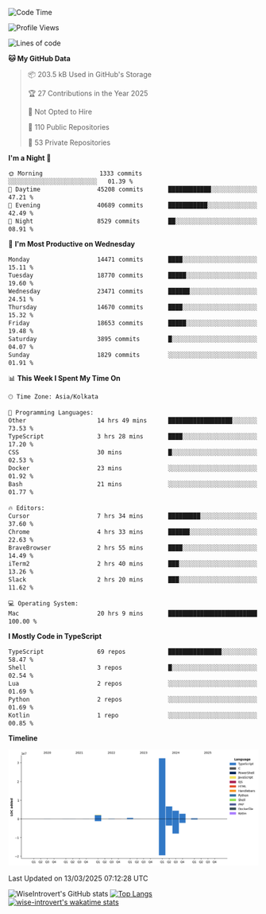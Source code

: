 <!--START_SECTION:waka-->
![Code Time](http://img.shields.io/badge/Code%20Time-2%2C257%20hrs%2030%20mins-blue)

![Profile Views](http://img.shields.io/badge/Profile%20Views-6-blue)

![Lines of code](https://img.shields.io/badge/From%20Hello%20World%20I%27ve%20Written-49.6%20million%20lines%20of%20code-blue)

**🐱 My GitHub Data** 

> 📦 203.5 kB Used in GitHub's Storage 
 > 
> 🏆 27 Contributions in the Year 2025
 > 
> 🚫 Not Opted to Hire
 > 
> 📜 110 Public Repositories 
 > 
> 🔑 53 Private Repositories 
 > 
**I'm a Night 🦉** 

```text
🌞 Morning                1333 commits        ░░░░░░░░░░░░░░░░░░░░░░░░░   01.39 % 
🌆 Daytime                45208 commits       ████████████░░░░░░░░░░░░░   47.21 % 
🌃 Evening                40689 commits       ███████████░░░░░░░░░░░░░░   42.49 % 
🌙 Night                  8529 commits        ██░░░░░░░░░░░░░░░░░░░░░░░   08.91 % 
```
📅 **I'm Most Productive on Wednesday** 

```text
Monday                   14471 commits       ████░░░░░░░░░░░░░░░░░░░░░   15.11 % 
Tuesday                  18770 commits       █████░░░░░░░░░░░░░░░░░░░░   19.60 % 
Wednesday                23471 commits       ██████░░░░░░░░░░░░░░░░░░░   24.51 % 
Thursday                 14670 commits       ████░░░░░░░░░░░░░░░░░░░░░   15.32 % 
Friday                   18653 commits       █████░░░░░░░░░░░░░░░░░░░░   19.48 % 
Saturday                 3895 commits        █░░░░░░░░░░░░░░░░░░░░░░░░   04.07 % 
Sunday                   1829 commits        ░░░░░░░░░░░░░░░░░░░░░░░░░   01.91 % 
```


📊 **This Week I Spent My Time On** 

```text
🕑︎ Time Zone: Asia/Kolkata

💬 Programming Languages: 
Other                    14 hrs 49 mins      ██████████████████░░░░░░░   73.53 % 
TypeScript               3 hrs 28 mins       ████░░░░░░░░░░░░░░░░░░░░░   17.20 % 
CSS                      30 mins             █░░░░░░░░░░░░░░░░░░░░░░░░   02.53 % 
Docker                   23 mins             ░░░░░░░░░░░░░░░░░░░░░░░░░   01.92 % 
Bash                     21 mins             ░░░░░░░░░░░░░░░░░░░░░░░░░   01.77 % 

🔥 Editors: 
Cursor                   7 hrs 34 mins       █████████░░░░░░░░░░░░░░░░   37.60 % 
Chrome                   4 hrs 33 mins       ██████░░░░░░░░░░░░░░░░░░░   22.63 % 
BraveBrowser             2 hrs 55 mins       ████░░░░░░░░░░░░░░░░░░░░░   14.49 % 
iTerm2                   2 hrs 40 mins       ███░░░░░░░░░░░░░░░░░░░░░░   13.26 % 
Slack                    2 hrs 20 mins       ███░░░░░░░░░░░░░░░░░░░░░░   11.62 % 

💻 Operating System: 
Mac                      20 hrs 9 mins       █████████████████████████   100.00 % 
```

**I Mostly Code in TypeScript** 

```text
TypeScript               69 repos            ███████████████░░░░░░░░░░   58.47 % 
Shell                    3 repos             █░░░░░░░░░░░░░░░░░░░░░░░░   02.54 % 
Lua                      2 repos             ░░░░░░░░░░░░░░░░░░░░░░░░░   01.69 % 
Python                   2 repos             ░░░░░░░░░░░░░░░░░░░░░░░░░   01.69 % 
Kotlin                   1 repo              ░░░░░░░░░░░░░░░░░░░░░░░░░   00.85 % 
```



**Timeline**

![Lines of Code chart](https://raw.githubusercontent.com/wise-introvert/wise-introvert/master/assets/bar_graph.png)


 Last Updated on 13/03/2025 07:12:28 UTC
<!--END_SECTION:waka-->

![WiseIntrovert's GitHub stats](https://github-readme-stats.vercel.app/api?username=wise-introvert&count_private=true&show_icons=true)
[![Top Langs](https://github-readme-stats.vercel.app/api/top-langs/?username=wise-introvert&langs_count=10)](https://github.com/anuraghazra/github-readme-stats)
[![wise-introvert's wakatime stats](https://github-readme-stats.vercel.app/api/wakatime?username=wiseintrovert)](https://github.com/anuraghazra/github-readme-stats)
